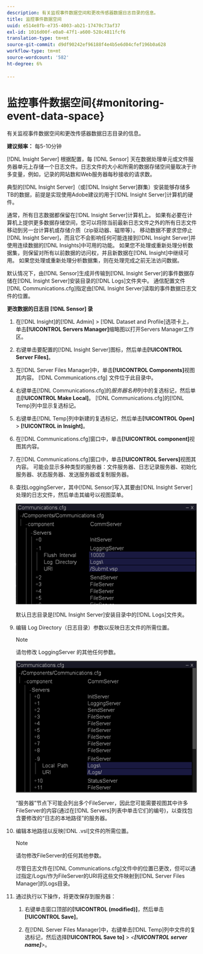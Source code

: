 ```yaml
---
description: 有关监视事件数据空间和更改传感器数据日志目录的信息。
title: 监控事件数据空间
uuid: e514e8fb-e735-4003-ab21-17470c73af37
exl-id: 1016d00f-e0a0-47f1-a600-528c4811fcf6
translation-type: tm+mt
source-git-commit: d9df90242ef96188f4e4b5e6d04cfef196b0a628
workflow-type: tm+mt
source-wordcount: '582'
ht-degree: 6%

---
```


# 监控事件数据空间{#monitoring-event-data-space}

有关监视事件数据空间和更改传感器数据日志目录的信息。

**建议频率：** 每5-10分钟

[!DNL Insight Server] 根据配置，每 [!DNL Sensor] 天在数据处理单元或文件服务器单元上存储一个日志文件。日志文件的大小和所需的数据存储空间量取决于许多变量，例如，记录的网站数和Web服务器每秒接收的请求数。

典型的[!DNL Insight Server]（或[!DNL Insight Server]群集）安装能够存储多TB的数据，前提是实现使用Adobe建议的用于[!DNL Insight Server]计算机的硬件。

通常，所有日志数据都保留在[!DNL Insight Server]计算机上。 如果有必要在计算机上提供更多数据存储空间，您可以将除当前最新日志文件之外的所有日志文件移动到另一台计算机或存储介质（zip驱动器、磁带等）。 移动数据不要求您停止[!DNL Insight Server]，而且它不会影响任何可能连接到[!DNL Insight Server]并使用连续数据的[!DNL Insights]中可用的功能。 如果您不处理或重新处理分析数据集，则保留对所有以前数据的访问权，并且新数据在[!DNL Insight]中继续可用。 如果您处理或重新处理分析数据集，则在处理完成之前无法访问数据。

默认情况下，由[!DNL Sensor]生成并传输到[!DNL Insight Server]的事件数据存储在[!DNL Insight Server]安装目录的[!DNL Logs]文件夹中。 通信配置文件[!DNL Communications.cfg]指定由[!DNL Insight Server]读取的事件数据日志文件的位置。

**更改数据的日志目 [!DNL Sensor] 录**

1. 在[!DNL Insight]的[!DNL Admin] > [!DNL Dataset and Profile]选项卡上，单击&#x200B;**[!UICONTROL Servers Manager]**&#x200B;缩略图以打开Servers Manager工作区。
1. 右键单击要配置的[!DNL Insight Server]图标，然后单击&#x200B;**[!UICONTROL Server Files]**。
1. 在[!DNL Server Files Manager]中，单击&#x200B;**[!UICONTROL Components]**&#x200B;视图其内容。 [!DNL Communications.cfg] 文件位于此目录中。
1. 右键单击[!DNL Communications.cfg]的&#x200B;*服务器名称*&#x200B;列中的复选标记，然后单击&#x200B;**[!UICONTROL Make Local]**。 [!DNL Communications.cfg]的[!DNL Temp]列中显示复选标记。
1. 右键单击[!DNL Temp]列中新建的复选标记，然后单击&#x200B;**[!UICONTROL Open]** > **[!UICONTROL in Insight]**。
1. 在[!DNL Communications.cfg]窗口中，单击&#x200B;**[!UICONTROL component]**&#x200B;视图其内容。
1. 在[!DNL Communications.cfg]窗口中，单击&#x200B;**[!UICONTROL Servers]**&#x200B;视图其内容。 可能会显示多种类型的服务器：文件服务器、日志记录服务器、初始化服务器、状态服务器、发送服务器或复制服务器。
1. 查找LoggingServer，其中[!DNL Sensor]写入其要由[!DNL Insight Server]处理的日志文件，然后单击其编号以视图菜单。

   ![步骤信息](assets/cfg_communications_examplevalues_logging.png)

   默认日志目录是[!DNL Insight Server]安装目录中的[!DNL Logs]文件夹。

1. 编辑 Log Directory（日志目录）参数以反映日志文件的所需位置。

   >[!NOTE]
   >
   >请勿修改 LoggingServer 的其他任何参数。

   ![](assets/cfg_communicates_logslocalpath_egvalues.png)

   “服务器”节点下可能会列出多个FileServer，因此您可能需要视图其中许多FileServer的内容(通过在[!DNL Servers]列表中单击它们的编号)，以查找包含要修改的“日志的本地路径”的服务器。

1. 编辑本地路径以反映[!DNL .vsl]文件的所需位置。

   >[!NOTE]
   >
   >请勿修改FileServer的任何其他参数。

   尽管日志文件在[!DNL Communications.cfg]文件中的位置已更改，但可以通过指定/Logs/作为FileServer的URI将这些文件映射到[!DNL Server Files Manager]的Logs目录。

1. 通过执行以下操作，将更改保存到服务器：

   1. 右键单击窗口顶部的&#x200B;**[!UICONTROL (modified)]**，然后单击&#x200B;**[!UICONTROL Save]**。

   1. 在[!DNL Server Files Manager]中，右键单击[!DNL Temp]列中文件的复选标记，然后选择&#x200B;**[!UICONTROL Save to]** > *&lt;**[!UICONTROL server name]**>*。
